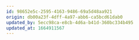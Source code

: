 ```yaml
---
id: 98652e5c-2595-4163-9486-69a5d48aa921
origin: db00a23f-4dff-4a97-abb6-ca5bcd61dab0
updated_by: 5ecc98ca-e8cb-4d6a-b41d-360bc334b495
updated_at: 1664911567
---
```

